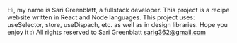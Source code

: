 Hi, my name is Sari Greenblatt, a fullstack developer.
This project is a recipe website written in React and Node languages.
This project uses: useSelector, store, useDispach, etc.
as well as in design libraries.
Hope you enjoy it :)
All rights reserved to Sari Greenblatt sarig362@gmail.com
